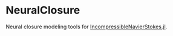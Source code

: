 # NeuralClosure

Neural closure modeling tools for
[IncompressibleNavierStokes.jl](https://github.com/agdestein/IncompressibleNavierStokes.jl).
